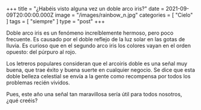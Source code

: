 +++
title = "¿Habéis visto alguna vez un doble arco iris?"
date = 2021-09-09T20:00:00.000Z
image = "/images/rainbow_n.jpg"
categories = [ "Cielo" ]
tags = [ "siempre" ]
type = "post"
+++

Doble arco iris es un fenómeno increíblemente hermoso, pero poco frecuente. Es causado por el doble reflejo de la luz solar en las gotas de lluvia. Es curioso que en el segundo arco iris los colores vayan en el orden opuesto: del púrpuro al rojo.

Los letreros populares consideran que el arcoiris doble es una señal muy buena, que trae éxito y buena suerte en cualquier negocio. Se dice que esta doble belleza celestial se envía a la gente como recompensa por todos los problemas recién vividos.

Pues, este año una señal tan maravillosa sería útil para todos nosotros, ¿qué creéis?
